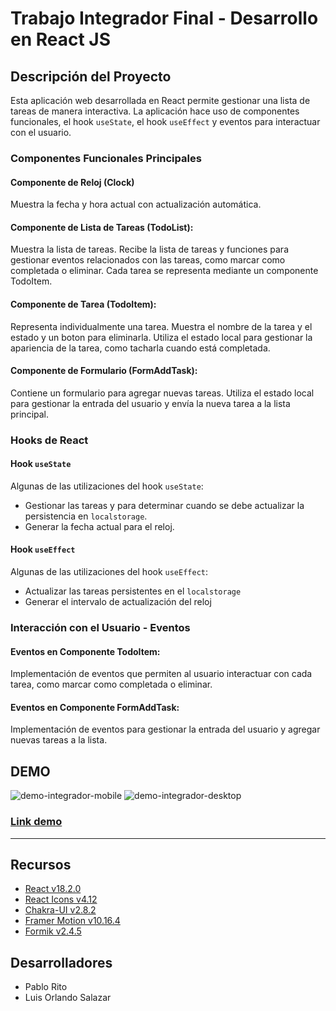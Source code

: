 # Trabajo Integrador Final - Desarrollo en React JS

## Descripción del Proyecto
Esta aplicación web desarrollada en React permite gestionar una lista de tareas de manera interactiva. La aplicación hace uso de componentes funcionales, el hook `useState`, el hook `useEffect`  y eventos para interactuar con el usuario.

### Componentes Funcionales Principales

#### Componente de Reloj (Clock)
Muestra la fecha y hora actual con actualización automática.

#### Componente de Lista de Tareas (TodoList):
Muestra la lista de tareas. Recibe la lista de tareas y funciones para gestionar eventos relacionados con las tareas, como marcar como completada o eliminar. Cada tarea se representa mediante un componente TodoItem.

#### Componente de Tarea (TodoItem):
Representa individualmente una tarea. Muestra el nombre de la tarea y el estado y un boton para eliminarla. Utiliza el estado local para gestionar la apariencia de la tarea, como tacharla cuando está completada.

#### Componente de Formulario (FormAddTask):
Contiene un formulario para agregar nuevas tareas. Utiliza el estado local para gestionar la entrada del usuario y envía la nueva tarea a la lista principal.

### Hooks de React

#### Hook `useState`
Algunas de las utilizaciones del hook `useState`:
- Gestionar las tareas y para determinar cuando se debe actualizar la persistencia en `localstorage`.
- Generar la fecha actual para el reloj.

#### Hook `useEffect`
Algunas de las utilizaciones del hook `useEffect`:
- Actualizar las tareas persistentes en el `localstorage`
- Generar el intervalo de actualización del reloj

### Interacción con el Usuario - Eventos

#### Eventos en Componente TodoItem:
Implementación de eventos que permiten al usuario interactuar con cada tarea, como marcar como completada o eliminar. 

#### Eventos en Componente FormAddTask:
Implementación de eventos para gestionar la entrada del usuario y agregar nuevas tareas a la lista.

## DEMO

![demo-integrador-mobile](https://i.imgur.com/P3BFruB.jpg) ![demo-integrador-desktop](https://i.imgur.com/22bbFbl.jpg)
### [Link demo](https://pablorito14.github.io/todo-list/)

---
## Recursos
- [React v18.2.0](https://es.react.dev/)
- [React Icons v4.12](https://react-icons.github.io/react-icons/)
- [Chakra-UI v2.8.2](https://chakra-ui.com/)
- [Framer Motion v10.16.4](https://www.framer.com/motion/)
- [Formik v2.4.5](https://formik.org/)

## Desarrolladores
- Pablo Rito
- Luis Orlando Salazar